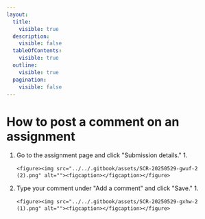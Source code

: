 ```yaml
---
layout:
  title:
    visible: true
  description:
    visible: false
  tableOfContents:
    visible: true
  outline:
    visible: true
  pagination:
    visible: false
---
```


# How to post a comment on an assignment

1. Go to the assignment page and click "Submission details."
   1.

       <figure><img src="../../.gitbook/assets/SCR-20250529-gwuf-2 (2).png" alt=""><figcaption></figcaption></figure>
2. Type your comment under  "Add a comment" and click "Save."
   1.

       <figure><img src="../../.gitbook/assets/SCR-20250529-gxhw-2 (1).png" alt=""><figcaption></figcaption></figure>
